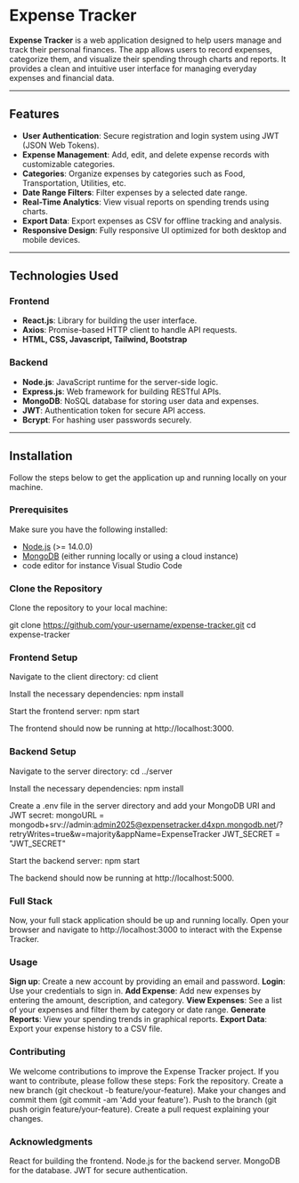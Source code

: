 # Expense Tracker

**Expense Tracker** is a web application designed to help users manage and track their personal finances. The app allows users to record expenses, categorize them, and visualize their spending through charts and reports. It provides a clean and intuitive user interface for managing everyday expenses and financial data.

---

## Features

- **User Authentication**: Secure registration and login system using JWT (JSON Web Tokens).
- **Expense Management**: Add, edit, and delete expense records with customizable categories.
- **Categories**: Organize expenses by categories such as Food, Transportation, Utilities, etc.
- **Date Range Filters**: Filter expenses by a selected date range.
- **Real-Time Analytics**: View visual reports on spending trends using charts.
- **Export Data**: Export expenses as CSV for offline tracking and analysis.
- **Responsive Design**: Fully responsive UI optimized for both desktop and mobile devices.

---

## Technologies Used

### Frontend

- **React.js**: Library for building the user interface.
- **Axios**: Promise-based HTTP client to handle API requests.
- **HTML, CSS, Javascript, Tailwind, Bootstrap**

### Backend

- **Node.js**: JavaScript runtime for the server-side logic.
- **Express.js**: Web framework for building RESTful APIs.
- **MongoDB**: NoSQL database for storing user data and expenses.
- **JWT**: Authentication token for secure API access.
- **Bcrypt**: For hashing user passwords securely.

---

## Installation

Follow the steps below to get the application up and running locally on your machine.

### Prerequisites

Make sure you have the following installed:

- [Node.js](https://nodejs.org/en/) (>= 14.0.0)
- [MongoDB](https://www.mongodb.com/) (either running locally or using a cloud instance)
- code editor for instance Visual Studio Code

### Clone the Repository

Clone the repository to your local machine:

git clone https://github.com/your-username/expense-tracker.git
cd expense-tracker

### Frontend Setup
Navigate to the client directory:
cd client

Install the necessary dependencies:
npm install

Start the frontend server:
npm start

The frontend should now be running at http://localhost:3000.

### Backend Setup
Navigate to the server directory: 
cd ../server

Install the necessary dependencies: 
npm install

Create a .env file in the server directory and add your MongoDB URI and JWT secret:
mongoURL  =  mongodb+srv://admin:admin2025@expensetracker.d4xpn.mongodb.net/?retryWrites=true&w=majority&appName=ExpenseTracker
JWT_SECRET = "JWT_SECRET"

Start the backend server:
npm start

The backend should now be running at http://localhost:5000.

### Full Stack
Now, your full stack application should be up and running locally. Open your browser and navigate to http://localhost:3000 to interact with the Expense Tracker.

### Usage
**Sign up**: Create a new account by providing an email and password.
**Login**: Use your credentials to sign in.
**Add Expense**: Add new expenses by entering the amount, description, and category.
**View Expenses**: See a list of your expenses and filter them by category or date range.
**Generate Reports**: View your spending trends in graphical reports.
**Export Data**: Export your expense history to a CSV file.

### Contributing
We welcome contributions to improve the Expense Tracker project. If you want to contribute, please follow these steps:
Fork the repository.
Create a new branch (git checkout -b feature/your-feature).
Make your changes and commit them (git commit -am 'Add your feature').
Push to the branch (git push origin feature/your-feature).
Create a pull request explaining your changes.

### Acknowledgments
React for building the frontend.
Node.js for the backend server.
MongoDB for the database.
JWT for secure authentication.
